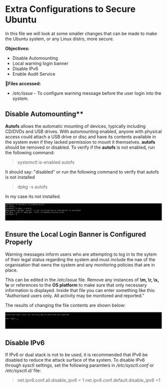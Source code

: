 # Extra Configurations to Secure Ubuntu
In this file we will look at some smaller changes that can be made to make the Ubuntu system, or any Linux distro, more secure.

**Objectives:**
* Disable Automounting
* Local warning login banner
* Disable IPv6
* Enable Audit Service

**📁Files accessed:**
* */etc/issue* - To configure warning message before the user login into the system.

## Disable Automounting**
**Autofs** allows the automatic mounting of devices, typically including CD/DVDs and USB drives. With automounting enabled, anyone with physical access could attach a USB drive or disc and have its contents available in the system even if they lacked permission to mount it themselves. **autofs** should be removed or disabled.
To verify if the **autofs** is not enabled, run the following command:

> systemctl is-enabled autofs

It should say: "disabled"
or run the following command to verify that autofs is not installed

> dpkg -s autofs

In my case its not installed.

![](screenshots/disable-automounting1.png)

## Ensure the Local Login Banner is Configured Properly
Warning messages inform users who are attempting to log in to the sytem of their legal status regarding the system and must include the nae of the organisation that owns the system and any monitoring policies that are in place.

This can be edited in the */etc/issue* file. Remove any instances of **\m, \r, \s, \v** or references to the **OS platform** to make sure that only necessary information is displayed.
Inside that file you can enter something like this: "Authorised users only. All activity may be monitored and reported."

The results of changing the file contents are shown below:

![](screenshots/warning-message1.png)

## Disable IPv6
If IPv6 or dual stack is not to be used, it is recommended that IPv6 be disabled to reduce the attack surface of the system. To disable IPv6 through sysctl settings, set the following paramters in */etc/sysctl.conf* or */etc/sysctl.d/* file:

> net.ipv6.conf.all.disable_ipv6 = 1
> net.ipv6.conf.default.disable_ipv6 =1


